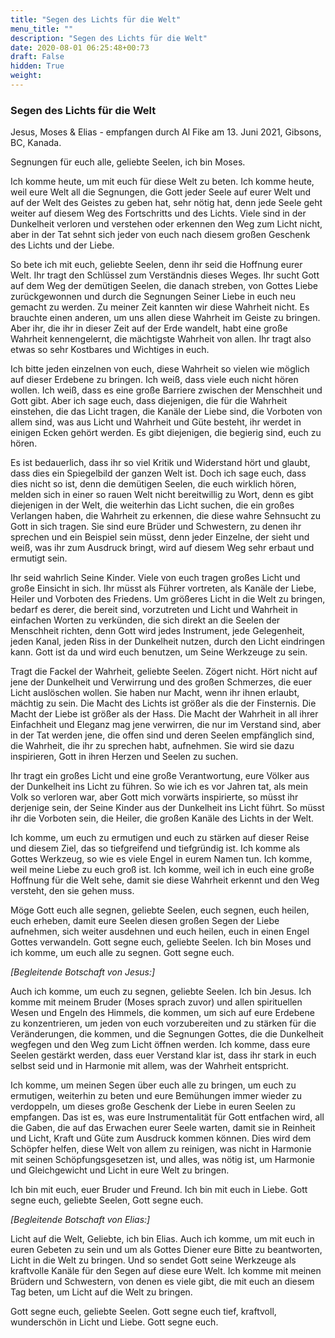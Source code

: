 ```yaml
---
title: "Segen des Lichts für die Welt"
menu_title: ""
description: "Segen des Lichts für die Welt"
date: 2020-08-01 06:25:48+00:73
draft: False
hidden: True
weight:
---
```

### Segen des Lichts für die Welt

Jesus, Moses & Elias - empfangen durch Al Fike am 13. Juni 2021, Gibsons, BC, Kanada.

Segnungen für euch alle, geliebte Seelen, ich bin Moses.

Ich komme heute, um mit euch für diese Welt zu beten. Ich komme heute, weil eure Welt all die Segnungen, die Gott jeder Seele auf eurer Welt und auf der Welt des Geistes zu geben hat, sehr nötig hat, denn jede Seele geht weiter auf diesem Weg des Fortschritts und des Lichts. Viele sind in der Dunkelheit verloren und verstehen oder erkennen den Weg zum Licht nicht, aber in der Tat sehnt sich jeder von euch nach diesem großen Geschenk des Lichts und der Liebe.

So bete ich mit euch, geliebte Seelen, denn ihr seid die Hoffnung eurer Welt. Ihr tragt den Schlüssel zum Verständnis dieses Weges. Ihr sucht Gott auf dem Weg der demütigen Seelen, die danach streben, von Gottes Liebe zurückgewonnen und durch die Segnungen Seiner Liebe in euch neu gemacht zu werden. Zu meiner Zeit kannten wir diese Wahrheit nicht. Es brauchte einen anderen, um uns allen diese Wahrheit im Geiste zu bringen. Aber ihr, die ihr in dieser Zeit auf der Erde wandelt, habt eine große Wahrheit kennengelernt, die mächtigste Wahrheit von allen. Ihr tragt also etwas so sehr Kostbares und Wichtiges in euch.

Ich bitte jeden einzelnen von euch, diese Wahrheit so vielen wie möglich auf dieser Erdebene zu bringen. Ich weiß, dass viele euch nicht hören wollen. Ich weiß, dass es eine große Barriere zwischen der Menschheit und Gott gibt. Aber ich sage euch, dass diejenigen, die für die Wahrheit einstehen, die das Licht tragen, die Kanäle der Liebe sind, die Vorboten von allem sind, was aus Licht und Wahrheit und Güte besteht, ihr werdet in einigen Ecken gehört werden. Es gibt diejenigen, die begierig sind, euch zu hören.

Es ist bedauerlich, dass ihr so viel Kritik und Widerstand hört und glaubt, dass dies ein Spiegelbild der ganzen Welt ist. Doch ich sage euch, dass dies nicht so ist, denn die demütigen Seelen, die euch wirklich hören, melden sich in einer so rauen Welt nicht bereitwillig zu Wort, denn es gibt diejenigen in der Welt, die weiterhin das Licht suchen, die ein großes Verlangen haben, die Wahrheit zu erkennen, die diese wahre Sehnsucht zu Gott in sich tragen. Sie sind eure Brüder und Schwestern, zu denen ihr sprechen und ein Beispiel sein müsst, denn jeder Einzelne, der sieht und weiß, was ihr zum Ausdruck bringt, wird auf diesem Weg sehr erbaut und ermutigt sein.

Ihr seid wahrlich Seine Kinder. Viele von euch tragen großes Licht und große Einsicht in sich. Ihr müsst als Führer vortreten, als Kanäle der Liebe, Heiler und Vorboten des Friedens. Um größeres Licht in die Welt zu bringen, bedarf es derer, die bereit sind, vorzutreten und Licht und Wahrheit in einfachen Worten zu verkünden, die sich direkt an die Seelen der Menschheit richten, denn Gott wird jedes Instrument, jede Gelegenheit, jeden Kanal, jeden Riss in der Dunkelheit nutzen, durch den Licht eindringen kann. Gott ist da und wird euch benutzen, um Seine Werkzeuge zu sein.

Tragt die Fackel der Wahrheit, geliebte Seelen. Zögert nicht. Hört nicht auf jene der Dunkelheit und Verwirrung und des großen Schmerzes, die euer Licht auslöschen wollen. Sie haben nur Macht, wenn ihr ihnen erlaubt, mächtig zu sein. Die Macht des Lichts ist größer als die der Finsternis. Die Macht der Liebe ist größer als der Hass. Die Macht der Wahrheit in all ihrer Einfachheit und Eleganz mag jene verwirren, die nur im Verstand sind, aber in der Tat werden jene, die offen sind und deren Seelen empfänglich sind, die Wahrheit, die ihr zu sprechen habt, aufnehmen. Sie wird sie dazu inspirieren, Gott in ihren Herzen und Seelen zu suchen.

Ihr tragt ein großes Licht und eine große Verantwortung, eure Völker aus der Dunkelheit ins Licht zu führen. So wie ich es vor Jahren tat, als mein Volk so verloren war, aber Gott mich vorwärts inspirierte, so müsst ihr derjenige sein, der Seine Kinder aus der Dunkelheit ins Licht führt. So müsst ihr die Vorboten sein, die Heiler, die großen Kanäle des Lichts in der Welt.

Ich komme, um euch zu ermutigen und euch zu stärken auf dieser Reise und diesem Ziel, das so tiefgreifend und tiefgründig ist. Ich komme als Gottes Werkzeug, so wie es viele Engel in eurem Namen tun. Ich komme, weil meine Liebe zu euch groß ist. Ich komme, weil ich in euch eine große Hoffnung für die Welt sehe, damit sie diese Wahrheit erkennt und den Weg versteht, den sie gehen muss.

Möge Gott euch alle segnen, geliebte Seelen, euch segnen, euch heilen, euch erheben, damit eure Seelen diesen großen Segen der Liebe aufnehmen, sich weiter ausdehnen und euch heilen, euch in einen Engel Gottes verwandeln. Gott segne euch, geliebte Seelen. Ich bin Moses und ich komme, um euch alle zu segnen. Gott segne euch.

*[Begleitende Botschaft von Jesus:]*

Auch ich komme, um euch zu segnen, geliebte Seelen. Ich bin Jesus. Ich komme mit meinem Bruder (Moses sprach zuvor) und allen spirituellen Wesen und Engeln des Himmels, die kommen, um sich auf eure Erdebene zu konzentrieren, um jeden von euch vorzubereiten und zu stärken für die Veränderungen, die kommen, und die Segnungen Gottes, die die Dunkelheit wegfegen und den Weg zum Licht öffnen werden. Ich komme, dass eure Seelen gestärkt werden, dass euer Verstand klar ist, dass ihr stark in euch selbst seid und in Harmonie mit allem, was der Wahrheit entspricht.

Ich komme, um meinen Segen über euch alle zu bringen, um euch zu ermutigen, weiterhin zu beten und eure Bemühungen immer wieder zu verdoppeln, um dieses große Geschenk der Liebe in euren Seelen zu empfangen. Das ist es, was eure Instrumentalität für Gott entfachen wird, all die Gaben, die auf das Erwachen eurer Seele warten, damit sie in Reinheit und Licht, Kraft und Güte zum Ausdruck kommen können. Dies wird dem Schöpfer helfen, diese Welt von allem zu reinigen, was nicht in Harmonie mit seinen Schöpfungsgesetzen ist, und alles, was nötig ist, um Harmonie und Gleichgewicht und Licht in eure Welt zu bringen.

Ich bin mit euch, euer Bruder und Freund. Ich bin mit euch in Liebe. Gott segne euch, geliebte Seelen, Gott segne euch.

*[Begleitende Botschaft von Elias:]*

Licht auf die Welt, Geliebte, ich bin Elias. Auch ich komme, um mit euch in euren Gebeten zu sein und um als Gottes Diener eure Bitte zu beantworten, Licht in die Welt zu bringen. Und so sendet Gott seine Werkzeuge als kraftvolle Kanäle für den Segen auf diese eure Welt. Ich komme mit meinen Brüdern und Schwestern, von denen es viele gibt, die mit euch an diesem Tag beten, um Licht auf die Welt zu bringen.

Gott segne euch, geliebte Seelen. Gott segne euch tief, kraftvoll, wunderschön in Licht und Liebe. Gott segne euch.

